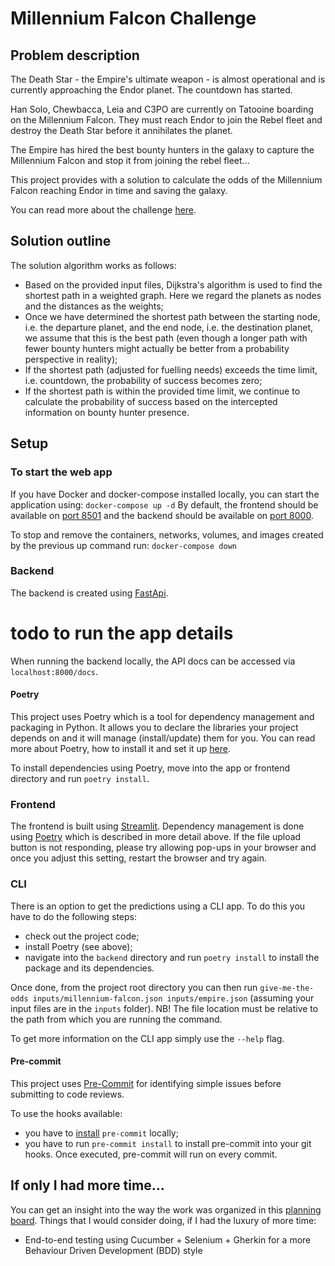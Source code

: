 # Millennium Falcon Challenge

## Problem description

The Death Star - the Empire's ultimate weapon - is almost operational and is currently approaching the Endor planet. The
countdown has started.

Han Solo, Chewbacca, Leia and C3PO are currently on Tatooine boarding on the Millennium Falcon. They must reach Endor to
join the Rebel fleet and destroy the Death Star before it annihilates the planet.

The Empire has hired the best bounty hunters in the galaxy to capture the Millennium Falcon and stop it from joining the
rebel fleet...

This project provides with a solution to calculate the odds of the Millennium Falcon reaching Endor in time and saving
the galaxy.

You can read more about the challenge [here](https://github.com/dataiku/millenium-falcon-challenge).

## Solution outline

The solution algorithm works as follows:

- Based on the provided input files, Dijkstra's algorithm is used to find the shortest path in a weighted graph. Here we
  regard the planets as nodes and the distances as the weights;
- Once we have determined the shortest path between the starting node, i.e. the departure planet, and the end node, i.e.
  the destination planet, we assume that this is the best path (even though a longer path with fewer bounty hunters
  might actually be better from a probability perspective in reality);
- If the shortest path (adjusted for fuelling needs) exceeds the time limit, i.e. countdown, the probability of success
  becomes zero;
- If the shortest path is within the provided time limit, we continue to calculate the probability of success based on
  the intercepted information on bounty hunter presence.

## Setup

### To start the web app

If you have Docker and docker-compose installed locally, you can start the application using:
```docker-compose up -d```
By default, the frontend should be available on [port 8501](http://localhost:8501/)
and the backend should be available on [port 8000](http://localhost:8000/).

To stop and remove the containers, networks, volumes, and images created by the previous up command run:
```docker-compose down```

### Backend

The backend is created using [FastApi](https://fastapi.tiangolo.com/).

# todo to run the app details

When running the backend locally, the API docs can be accessed via ```localhost:8000/docs```.

#### Poetry

This project uses Poetry which is a tool for dependency management and packaging in Python. It allows you to declare the
libraries your project depends on and it will manage (install/update) them for you. You can read more about Poetry, how
to install it and set it up [here](https://python-poetry.org/docs/).

To install dependencies using Poetry, move into the app or frontend directory and run `poetry install`.

### Frontend

The frontend is built using [Streamlit](https://streamlit.io/). Dependency management is done
using [Poetry]((https://python-poetry.org/docs/)) which is described in more detail above. If the file upload button is
not responding, please try allowing pop-ups in your browser and once you adjust this setting, restart the browser and
try again.

### CLI

There is an option to get the predictions using a CLI app. To do this you have to do the following steps:

- check out the project code;
- install Poetry (see above);
- navigate into the `backend` directory and run `poetry install` to install the package and its dependencies.

Once done, from the project root directory you can then run
`give-me-the-odds inputs/millennium-falcon.json inputs/empire.json`
(assuming your input files are in the `inputs` folder). NB! The file location must be relative to the path from which
you are running the command.

To get more information on the CLI app simply use the `--help` flag.

#### Pre-commit

This project uses [Pre-Commit](https://pre-commit.com/#intro) for identifying simple issues before submitting to code
reviews.

To use the hooks available:

- you have to [install](https://pre-commit.com/#install) `pre-commit` locally;
- you have to run `pre-commit install` to install pre-commit into your git hooks. Once executed, pre-commit will run on
  every commit.

## If only I had more time...

You can get an insight into the way the work was organized in
this [planning board](https://github.com/lindavik/mf-challenge/projects/1). Things that I would consider doing, if I had
the luxury of more time:

- End-to-end testing using Cucumber + Selenium + Gherkin for a more Behaviour Driven Development (BDD) style
